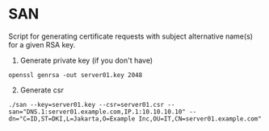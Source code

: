 # SAN

Script for generating certificate requests with subject alternative name(s) for a given RSA key.

1. Generate private key (if you don't have)
```
openssl genrsa -out server01.key 2048
```

2. Generate csr
```
./san --key=server01.key --csr=server01.csr --san="DNS.1:server01.example.com,IP.1:10.10.10.10" --dn="C=ID,ST=DKI,L=Jakarta,O=Example Inc,OU=IT,CN=server01.example.com"
```
